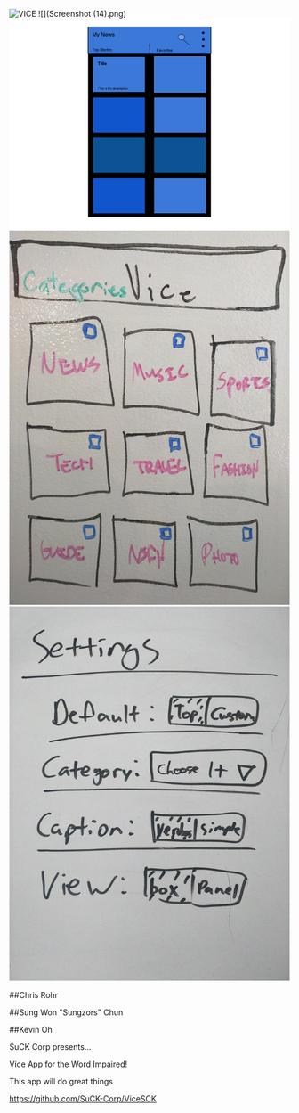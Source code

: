![VICE](https://upload-assets.vice.com/files/2016/02/26/1456516814vice_logo.png)
![](Screenshot (14).png)
![](prototype.png)
![](prototype1.jpg)
![](prototypesetings.jpg)

##Chris Rohr 

##Sung Won "Sungzors" Chun

##Kevin Oh



SuCK Corp presents...

Vice App for the Word Impaired!

This app will do great things

https://github.com/SuCK-Corp/ViceSCK

